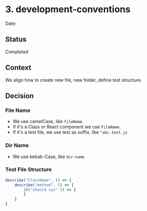 # 3. development-conventions

Date:

## Status

Completed

## Context

We align how to create new file, new folder, define test structure.

## Decision

### File Name

- We use camelCase, like `fileName`.
- If it's a Class or React component we use `FileName`.
- If it's a test file, we use test as suffix, like `"abc.test.js`

### Dir Name

- We use kebab-Case, like `dir-name`

### Test File Structure

```js
describe("ClassName", () => {
    describe("method", () => {
        it("should xyz" () => {
        }
    }
}
```
